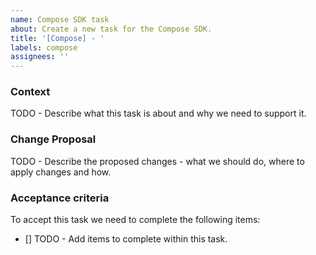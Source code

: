 ```yaml
---
name: Compose SDK task
about: Create a new task for the Compose SDK.
title: '[Compose] - '
labels: compose
assignees: ''
---
```


### Context

TODO - Describe what this task is about and why we need to support it.

### Change Proposal

TODO - Describe the proposed changes - what we should do, where to apply changes and how.

### Acceptance criteria

To accept this task we need to complete the following items:

- [] TODO - Add items to complete within this task.
